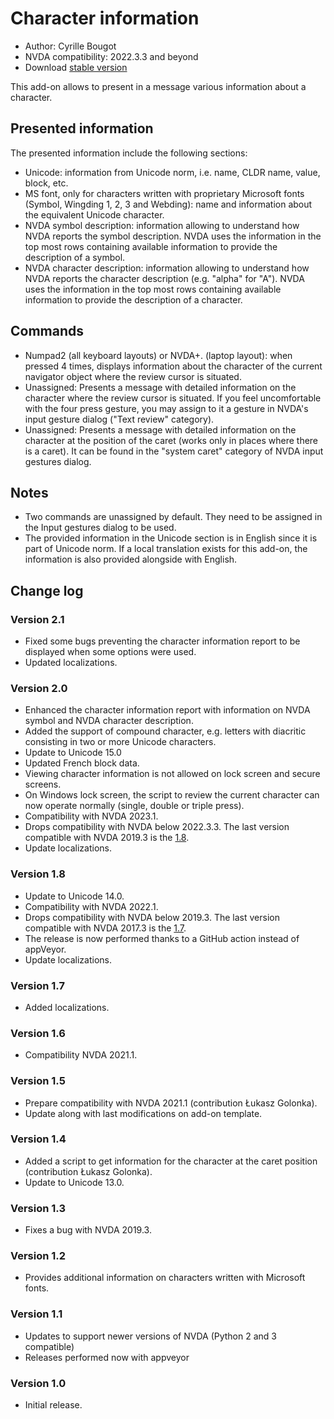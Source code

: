 # Character information

* Author: Cyrille Bougot
* NVDA compatibility: 2022.3.3 and beyond
* Download [stable version][1]

This add-on allows to present in a message various information about a character.

## Presented information

The presented information include the following sections:

* Unicode: information from Unicode norm, i.e. name, CLDR name, value, block, etc.
* MS font, only for characters written with proprietary Microsoft fonts (Symbol, Wingding 1, 2, 3 and Webding): name and information about the equivalent Unicode character.
* NVDA symbol description: information allowing to understand how NVDA reports the symbol description. NVDA uses the information in the top most rows containing available information to provide the description of a symbol.
* NVDA character description: information allowing to understand how NVDA reports the character description (e.g. "alpha" for "A"). NVDA uses the information in the top most rows containing available information to provide the description of a character.


## Commands

* Numpad2 (all keyboard layouts) or NVDA+. (laptop layout): when pressed 4 times, displays information about the character of the current navigator object where the review cursor is situated.
* Unassigned: Presents a message with detailed information on the character where the review cursor is situated. If you feel uncomfortable with the four press gesture, you may assign to it a gesture in NVDA's input gesture dialog ("Text review" category).
* Unassigned: Presents a message with detailed information on the character at the position of the caret (works only in places where there is a caret). It can be found in the "system caret" category of NVDA input gestures dialog.

## Notes

* Two commands are unassigned by default. They need to be assigned in the Input gestures dialog to be used.
* The provided information in the Unicode section is in English since it is part of Unicode norm. If a local translation exists for this add-on, the information is also provided alongside with English.


## Change log

### Version 2.1

* Fixed some bugs preventing the character information report to be displayed when some options were used.
* Updated localizations.

### Version 2.0


* Enhanced the character information report with information on NVDA symbol and NVDA character description.
* Added the support of compound character, e.g. letters with diacritic consisting in two or more Unicode characters.
* Update to Unicode 15.0
* Updated French block data.
* Viewing character information is not allowed on lock screen and secure screens.
* On Windows lock screen, the script to review the current character can now operate normally (single, double or triple press).
* Compatibility with NVDA 2023.1.
* Drops compatibility with NVDA below 2022.3.3. The last version compatible with NVDA 2019.3 is the [1.8][downloadVersion1.8].
* Update localizations.

### Version 1.8

* Update to Unicode 14.0.
* Compatibility with NVDA 2022.1.
* Drops compatibility with NVDA below 2019.3. The last version compatible with NVDA 2017.3 is the [1.7][downloadVersion1.7].
* The release is now performed thanks to a GitHub action instead of appVeyor.
* Update localizations.

### Version 1.7

* Added localizations.

### Version 1.6

* Compatibility NVDA 2021.1.

### Version 1.5

* Prepare compatibility with NVDA 2021.1 (contribution Łukasz Golonka).
* Update along with last modifications on add-on template.

### Version 1.4

* Added a script to get information for the character at the caret position (contribution Łukasz Golonka).
* Update to Unicode 13.0.

### Version 1.3

* Fixes a bug with NVDA 2019.3.


### Version 1.2

* Provides additional information on characters written with Microsoft fonts.


### Version 1.1

* Updates to support newer versions of NVDA (Python 2 and 3 compatible)
* Releases performed now with appveyor


### Version 1.0

* Initial release.

[1]: https://addons.nvda-project.org/files/get.php?file=charInfo

[downloadVersion1.7]: https://github.com/CyrilleB79/charInfo/releases/download/V1.7/charInfo-1.7.nvda-addon

[downloadVersion1.8]: https://github.com/CyrilleB79/charInfo/releases/download/V1.8/charInfo-1.8.nvda-addon
